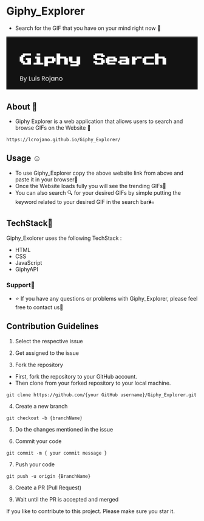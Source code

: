  # Giphy_Explorer
 - Search for the GIF that you have on your mind right now 💌
 

 
 ![Giphy_Explorer](./assets/images/giphy.jpg)
 ## About 🙇
 - Giphy Explorer is a web application that allows users to search and browse GIFs on the Website 🎯
```
https://lcrojano.github.io/Giphy_Explorer/
```
## Usage ☺️
- To use Giphy_Explorer copy the above website link from above and paste it in your browser🎫
- Once the Website loads fully you will see the trending GIFs🤩
- You can also search 🔍 for your desired GIFs by simple putting the keyword related to your desired GIF in the search bar🌬️
## TechStack👑
Giphy_Exolorer uses the following TechStack :
- HTML
- CSS
- JavaScript
- GiphyAPI
### Support🐅

- ⭐ If you have any questions or problems with Giphy_Explorer, please feel free to contact us🍫

## Contribution Guidelines

1. Select the respective issue

2. Get assigned to the issue

3. Fork the repository
* First, fork the repository to your GitHub account.
* Then clone from your forked repository to your local machine.
```
git clone https://github.com/{your GitHub username}/Giphy_Explorer.git
```

4. Create a new branch
```
git checkout -b {branchName}
```
5. Do the changes mentioned in the issue

6. Commit your code
```
git commit -m { your commit message }
```

7. Push your code
```
git push -u origin {BranchName}
```

8. Create a PR (Pull Request)

9. Wait until the PR is accepted and merged

If you like to contribute to this project. Please make sure you star it.
